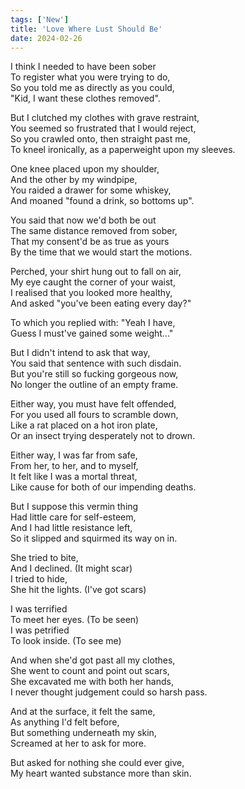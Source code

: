 ```yaml
---
tags: ['New']
title: 'Love Where Lust Should Be'
date: 2024-02-26
---
```


I think I needed to have been sober  
To register what you were trying to do,  
So you told me as directly as you could,  
"Kid, I want these clothes removed".

But I clutched my clothes with grave restraint,  
You seemed so frustrated that I would reject,  
So you crawled onto, then straight past me,  
To kneel ironically, as a paperweight upon my sleeves.

One knee placed upon my shoulder,  
And the other by my windpipe,  
You raided a drawer for some whiskey,  
And moaned "found a drink, so bottoms up".

You said that now we'd both be out  
The same distance removed from sober,  
That my consent'd be as true as yours  
By the time that we would start the motions.

Perched, your shirt hung out to fall on air,  
My eye caught the corner of your waist,  
I realised that you looked more healthy,  
And asked "you've been eating every day?"

To which you replied with: "Yeah I have,  
Guess I must've gained some weight..."

But I didn't intend to ask that way,  
You said that sentence with such disdain.  
But you're still so fucking gorgeous now,  
No longer the outline of an empty frame.

Either way, you must have felt offended,  
For you used all fours to scramble down,  
Like a rat placed on a hot iron plate,  
Or an insect trying desperately not to drown.

Either way, I was far from safe,  
From her, to her, and to myself,  
It felt like I was a mortal threat,  
Like cause for both of our impending deaths.

But I suppose this vermin thing  
Had little care for self-esteem,  
And I had little resistance left,  
So it slipped and squirmed its way on in.

She tried to bite,  
And I declined. (It might scar)  
I tried to hide,  
She hit the lights. (I've got scars)

I was terrified  
To meet her eyes. (To be seen)  
I was petrified  
To look inside. (To see me)

And when she'd got past all my clothes,  
She went to count and point out scars,  
She excavated me with both her hands,  
I never thought judgement could so harsh pass.

And at the surface, it felt the same,  
As anything I'd felt before,  
But something underneath my skin,  
Screamed at her to ask for more.

But asked for nothing she could ever give,  
My heart wanted substance more than skin.  
